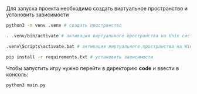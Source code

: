 Для запуска проекта необходимо создать виртуальное пространство и установить зависимости
```bash
python3 -m venv .venv # создать пространство

. .venv/bin/activate # активация виртуального пространства на Unix системах

.venv\Scripts\activate.bat # активация виртуального пространства на Windows

pip install -r requirements.txt # установить зависимости
```

Чтобы запустить игру нужно перейти в директорию **code** и ввести в консоль:
```bash
python3 main.py
```
